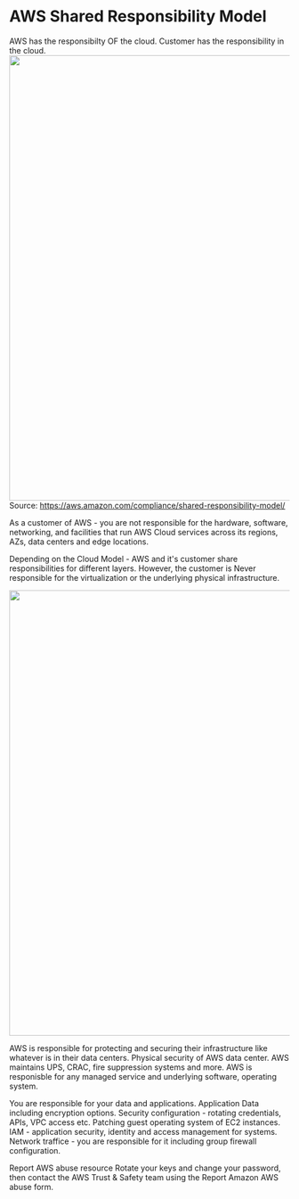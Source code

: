 # AWS Shared Responsibility Model

AWS has the responsibilty OF the cloud.
Customer has the responsibility in the cloud.
<img src="https://d1.awsstatic.com/security-center/Shared_Responsibility_Model_V2.59d1eccec334b366627e9295b304202faf7b899b.jpg" width="800px">
Source: https://aws.amazon.com/compliance/shared-responsibility-model/

As a customer of AWS - you are not responsible for the hardware, software, networking, and facilities that run AWS Cloud services across its regions, AZs,  data centers and edge locations.

Depending on the Cloud Model - AWS and it's customer share responsibilities for different layers. However, the customer is Never responsible for the virtualization or the underlying physical infrastructure.

<img src="https://img.alicdn.com/tfs/TB1WyglO7voK1RjSZFwXXciCFXa-2305-1450.png" width="800px">


AWS is responsible for protecting and securing their infrastructure like whatever is in their data centers. Physical security of AWS data center. AWS maintains UPS, CRAC, fire suppression systems and more. AWS is responisble for any managed service and underlying software, operating system.

You are responsible for your data and applications. Application Data including encryption options. Security configuration - rotating credentials, APIs, VPC access etc. Patching guest operating system of EC2 instances. IAM - application security, identity and access management for systems. Network traffice - you are responsible for it including group firewall configuration.


Report AWS abuse resource
Rotate your keys and change your password, then contact the AWS Trust & Safety team using the Report Amazon AWS abuse form.